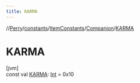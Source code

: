 ```yaml
---
title: KARMA
---
```

//[Perry](../../../../index.html)/[constants](../../index.html)/[ItemConstants](../index.html)/[Companion](index.html)/[KARMA](-k-a-r-m-a.html)



# KARMA



[jvm]\
const val [KARMA](-k-a-r-m-a.html): [Int](https://kotlinlang.org/api/latest/jvm/stdlib/kotlin/-int/index.html) = 0x10




